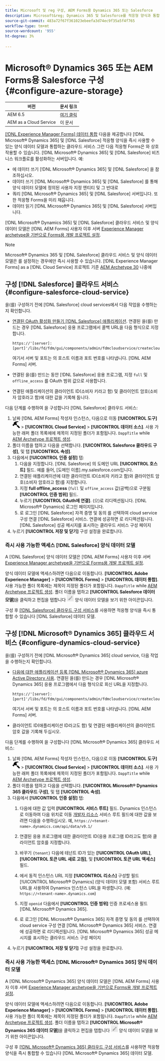 ```yaml
---
title: Microsoft 및 reg 구성, AEM Forms용 Dynamics 365 또는 Salesforce
description: Microsoft&reg; Dynamics 365 및 Salesforce를 적응형 양식과 통합하는 방법을 알아봅니다.
source-git-commit: 483a72f67f361023ebeefa3d74ec9f35a5f4f765
workflow-type: tm+mt
source-wordcount: '955'
ht-degree: 3%

---
```


# Microsoft® Dynamics 365 또는 AEM Forms용 Salesforce 구성 {#configure-azure-storage}

| 버전 | 문서 링크 |
| -------- | ---------------------------- |
| AEM 6.5 | [여기 클릭](https://experienceleague.adobe.com/docs/experience-manager-65/forms/form-data-model/oauth2-client-credentials-flow-for-server-to-server-integration.html) |
| AEM as a Cloud Service | 이 문서 |

[[!DNL Experience Manager Forms] 데이터 통합](data-integration.md) 다음을 제공합니다 [!DNL Microsoft® Dynamics 365] 및 [!DNL Salesforce] 적응형 양식을 즉시 사용할 수 있는 양식 데이터 모델과 통합하는 클라우드 서비스 그런 다음 적응형 Forms은 와 상호 작용할 수 있습니다. [!DNL Microsoft® Dynamics 365] 및 [!DNL Salesforce] 비즈니스 워크플로를 활성화하는 서버입니다. 예:

* 에 데이터 쓰기 [!DNL Microsoft® Dynamics 365] 및 [!DNL Salesforce] 을 참조하십시오.
* 데이터 쓰기 [!DNL Microsoft® Dynamics 365] 및 [!DNL Salesforce] 를 통해 양식 데이터 모델에 정의된 사용자 지정 엔티티 및 그 반대로
* 쿼리 [!DNL Microsoft® Dynamics 365] 및 [!DNL Salesforce] 서버입니다. 또한 적응형 Forms을 미리 채웁니다.
* 데이터 읽기 [!DNL Microsoft® Dynamics 365] 및 [!DNL Salesforce] 서버입니다.

[!DNL Microsoft® Dynamics 365] 및 [!DNL Salesforce] 클라우드 서비스 및 양식 데이터 모델은 [!DNL AEM Forms] 사용자 이후 서버 [Experience Manager archetype을 기반으로 Forms용 개발 프로젝트 설정](setup-local-development-environment.md#forms-cloud-service-local-development-environment).

>[!NOTE]
>
>Microsoft® Dynamics 365 및 [!DNL Salesforce] 클라우드 서비스 및 양식 데이터 모델은 를 설정하는 경우에만 즉시 사용할 수 있습니다. [!DNL Experience Manager Forms] as a [!DNL Cloud Service] 프로젝트 기준 [AEM Archetype 30](https://github.com/adobe/aem-project-archetype/releases/tag/aem-project-archetype-30) 나중에

## 구성 [!DNL Salesforce] 클라우드 서비스 {#configure-salesforce-cloud-service}

을(를) 구성하기 전에 [!DNL Salesforce] cloud services에서 다음 작업을 수행하는지 확인합니다.

* [연결된 OAuth 활성화 만들기 [!DNL Salesforce] 애플리케이션](https://help.salesforce.com/s/articleView?id=sf.connected_app_create_api_integration.htm&amp;type=5). 연결된 을(를) 만드는 경우 [!DNL Salesforce] 응용 프로그램에서 콜백 URL을 다음 형식으로 지정합니다.

  ```
  https://'[server]:[port]'/libs/fd/fdm/gui/components/admin/fdmcloudservice/createcloudconfigwizard/cloudservices.html
  ```

  여기서 서버 및 포트는 의 호스트 이름과 포트 번호를 나타냅니다. [!DNL AEM Forms] 서버.

* 연결된 을(를) 만드는 동안 [!DNL Salesforce] 응용 프로그램, 지정 `full` 및 `offline_access` 를 OAuth 범위 값으로 사용합니다.

* 연결된 애플리케이션의 클라이언트 ID(소비자 키라고 함) 및 클라이언트 암호(소비자 암호라고 함)에 대한 값을 기록해 둡니다.

다음 단계를 수행하여 을 구성합니다 [!DNL Salesforce] 클라우드 서비스:

1. 날짜 [!DNL AEM Forms] 작성자 인스턴스, 다음으로 이동 **[!UICONTROL 도구]** ![망치](assets/hammer.png) > **[!UICONTROL Cloud Service]** > **[!UICONTROL 데이터 소스]**. 사용 가능한 래퍼 폴더 목록에에 제목이 지정된 폴더가 포함됩니다. `DappTitle`  while [AEM Archetype 프로젝트 생성](setup-local-development-environment.md#forms-cloud-service-local-development-environment).
1. 폴더 이름을 탭하고 다음을 선택합니다. **[!UICONTROL Salesforce 클라우드 구성]**, 및 탭 **[!UICONTROL 속성]**.
1. 다음에서 **[!UICONTROL 인증 설정]** 탭:
   1. 다음을 지정합니다. [!DNL Salesforce] 의 도메인 URL **[!UICONTROL 호스트]** 필드. 예를 들어, [도메인 이름].my.salesforce.com입니다.
   1. 연결된 애플리케이션에 대한 클라이언트 ID(소비자 키라고 함)와 클라이언트 암호(소비자 암호라고 함)를 지정합니다.
   1. 지정 **full offline_access** (`full` 및 `offine_access` 값(공백)으로 구분됨 **[!UICONTROL 인증 범위]** 필드.
   1. 누르기 **[!UICONTROL OAuth에 연결]**. (으)로 리디렉션됩니다. [!DNL Microsoft® Dynamics] 로그인 페이지입니다.
   1. 로 로그인 [!DNL Salesforce] 자격 증명 및 동의 를 선택하여 cloud service 구성 연결 [!DNL Salesforce] 서비스. 연결에 성공하면 로 리디렉션됩니다. [!DNL Salesforce] 성공 메시지를 표시하는 클라우드 서비스 구성 페이지
1. 누르기 **[!UICONTROL 저장 및 닫기]** 구성 설정을 완료합니다.

### 즉시 사용 가능한 액세스 [!DNL Salesforce] 양식 데이터 모델

A [!DNL Salesforce] 양식 데이터 모델은 [!DNL AEM Forms] 사용자 이후 서버 [Experience Manager archetype을 기반으로 Forms용 개발 프로젝트 설정](setup-local-development-environment.md#forms-cloud-service-local-development-environment).

양식 데이터 모델에 액세스하려면 다음으로 이동합니다. **[!UICONTROL Adobe Experience Manager]** > **[!UICONTROL Forms]** > **[!UICONTROL 데이터 통합]**. 사용 가능한 폴더 목록에는 제목이 지정된 폴더가 포함됩니다. `DappTitle`  while [AEM Archetype 프로젝트 생성](setup-local-development-environment.md#forms-cloud-service-local-development-environment). 폴더 이름을 탭하고 **[!UICONTROL Salesforce 데이터 모델]**&#x200B;을 클릭하고 편집을 탭합니다 ![편집](assets/edit.png) 양식 데이터 모델을 보기 위한 아이콘입니다.

구성 후 [[!DNL Salesforce] 클라우드 구성 서비스](#configure-salesforce-cloud-service)를 사용하면 적응형 양식을 즉시 통합할 수 있습니다 [!DNL Salesforce] 데이터 모델.

## 구성 [!DNL Microsoft® Dynamics 365] 클라우드 서비스 {#configure-dynamics-cloud-service}

을(를) 구성하기 전에 [!DNL Microsoft® Dynamics 365] cloud service, 다음 작업을 수행하는지 확인합니다.

* [다음에 대한 애플리케이션 등록 [!DNL Microsoft® Dynamics 365] azure Active Directory 사용](https://docs.microsoft.com/en-us/powerapps/developer/data-platform/walkthrough-register-app-azure-active-directory). 연결된 을(를) 만드는 경우 [!DNL Microsoft® Dynamics 365] 응용 프로그램에서 다음 형식으로 회신 URL을 지정합니다.

  ```
  https://'[server]:[port]'/libs/fd/fdm/gui/components/admin/fdmcloudservice/createcloudconfigwizard/cloudservices.html
  ```

  여기서 서버 및 포트는 의 호스트 이름과 포트 번호를 나타냅니다. [!DNL AEM Forms] 서버.

* 클라이언트 ID(애플리케이션 ID라고도 함) 및 연결된 애플리케이션의 클라이언트 암호 값을 기록해 두십시오.

다음 단계를 수행하여 을 구성합니다 [!DNL Microsoft® Dynamics 365] 클라우드 서비스:

1. 날짜 [!DNL AEM Forms] 작성자 인스턴스, 다음으로 이동 **[!UICONTROL 도구]** ![망치](assets/hammer.png) > **[!UICONTROL Cloud Service]** > **[!UICONTROL 데이터 소스]**. 사용 가능한 래퍼 폴더 목록에에 제목이 지정된 폴더가 포함됩니다. `DappTitle`  while [AEM Archetype 프로젝트 생성](setup-local-development-environment.md#forms-cloud-service-local-development-environment).
1. 폴더 이름을 탭하고 다음을 선택합니다. **[!UICONTROL Microsoft® Dynamics 365 클라우드 구성]**, 및 탭 **[!UICONTROL 속성]**.
1. 다음에서 **[!UICONTROL 인증 설정]** 탭:
   1. 다음에 대한 값 입력 **[!UICONTROL 서비스 루트]** 필드. Dynamics 인스턴스로 이동하여 다음 위치로 이동 [개발자 리소스](https://docs.microsoft.com/en-us/powerapps/developer/data-platform/view-download-developer-resources) 서비스 루트 필드에 대한 값을 보려면 다음을 수행하십시오. 예, `https://<tenant-name>.dynamics.com/api/data/v9.1/`
   1. 연결된 응용 프로그램에 대한 클라이언트 ID(응용 프로그램 ID라고도 함)와 클라이언트 암호를 지정합니다.
   1. 바꾸기 `{tenant}` 다음에 테넌트 ID가 있는 **[!UICONTROL OAuth URL]**, **[!UICONTROL 토큰 URL 새로 고침]**, 및 **[!UICONTROL 토큰 URL 액세스]** 필드.
   1. 에서 동적 인스턴스 URL 지정 **[!UICONTROL 리소스]** 구성할 필드 [!UICONTROL Microsoft® Dynamics] (양식 데이터 모델 포함) 서비스 루트 URL을 사용하여 Dynamics 인스턴스 URL을 파생합니다. (예: `https://<tenant-name>.dynamics.com`)

   1. 지정 `openid` 다음에서 **[!UICONTROL 인증 범위]** 인증 프로세스용 필드 [!DNL Microsoft® Dynamics 365].
   1. 로 로그인 [!DNL Microsoft® Dynamics 365] 자격 증명 및 동의 를 선택하여 cloud service 구성 연결 [!DNL Microsoft® Dynamics 365] 서비스. 연결에 성공하면 로 리디렉션됩니다. [!DNL Microsoft® Dynamics 365] 성공 메시지를 표시하는 클라우드 서비스 구성 페이지
1. 누르기 **[!UICONTROL 저장 및 닫기]** 구성 설정을 완료합니다.

### 즉시 사용 가능한 액세스 [!DNL Microsoft® Dynamics 365] 양식 데이터 모델

A [!DNL Microsoft® Dynamics 365] 양식 데이터 모델은 [!DNL AEM Forms] 사용자 이후 서버 [Experience Manager archetype을 기반으로 Forms용 개발 프로젝트 설정](setup-local-development-environment.md##forms-cloud-service-local-development-environment).

양식 데이터 모델에 액세스하려면 다음으로 이동합니다. **[!UICONTROL Adobe Experience Manager]** > **[!UICONTROL Forms]** > **[!UICONTROL 데이터 통합]**. 사용 가능한 폴더 목록에는 제목이 지정된 폴더가 포함됩니다. `DappTitle`  while [AEM Archetype 프로젝트 생성](setup-local-development-environment.md#forms-cloud-service-local-development-environment). 폴더 이름을 탭하고 **[!UICONTROL Microsoft® Dynamics 365 데이터 모델]**&#x200B;을 클릭하고 편집을 탭합니다 ![편집](assets/edit.png) 양식 데이터 모델을 보기 위한 아이콘입니다.

구성 후 [[!DNL Microsoft® Dynamics 365] 클라우드 구성 서비스](#configure-dynamics-cloud-service)를 사용하면 적응형 양식을 즉시 통합할 수 있습니다 [!DNL Microsoft® Dynamics 365] 데이터 모델.
